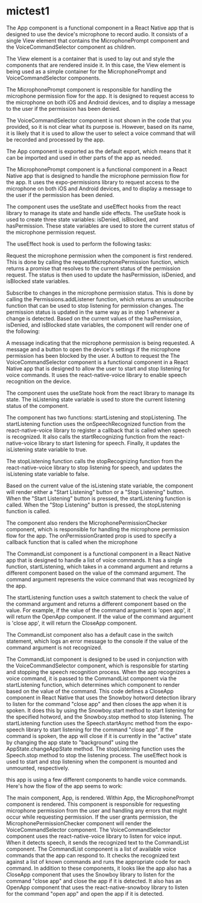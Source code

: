 # mictest1

The App component is a functional component in a React Native app that is designed to use the device's microphone to record audio. It consists of a single View element that contains the MicrophonePrompt component and the VoiceCommandSelector component as children.

The View element is a container that is used to lay out and style the components that are rendered inside it. In this case, the View element is being used as a simple container for the MicrophonePrompt and VoiceCommandSelector components.

The MicrophonePrompt component is responsible for handling the microphone permission flow for the app. It is designed to request access to the microphone on both iOS and Android devices, and to display a message to the user if the permission has been denied.

The VoiceCommandSelector component is not shown in the code that you provided, so it is not clear what its purpose is. However, based on its name, it is likely that it is used to allow the user to select a voice command that will be recorded and processed by the app.

The App component is exported as the default export, which means that it can be imported and used in other parts of the app as needed.

The MicrophonePrompt component is a functional component in a React Native app that is designed to handle the microphone permission flow for the app. It uses the expo-permissions library to request access to the microphone on both iOS and Android devices, and to display a message to the user if the permission has been denied.

The component uses the useState and useEffect hooks from the react library to manage its state and handle side effects. The useState hook is used to create three state variables: isDenied, isBlocked, and hasPermission. These state variables are used to store the current status of the microphone permission request.

The useEffect hook is used to perform the following tasks:

Request the microphone permission when the component is first rendered. This is done by calling the requestMicrophonePermission function, which returns a promise that resolves to the current status of the permission request. The status is then used to update the hasPermission, isDenied, and isBlocked state variables.

Subscribe to changes in the microphone permission status. This is done by calling the Permissions.addListener function, which returns an unsubscribe function that can be used to stop listening for permission changes. The permission status is updated in the same way as in step 1 whenever a change is detected.
Based on the current values of the hasPermission, isDenied, and isBlocked state variables, the component will render one of the following:

A message indicating that the microphone permission is being requested.
A message and a button to open the device's settings if the microphone permission has been blocked by the user.
A button to request the
The VoiceCommandSelector component is a functional component in a React Native app that is designed to allow the user to start and stop listening for voice commands. It uses the react-native-voice library to enable speech recognition on the device.

The component uses the useState hook from the react library to manage its state. The isListening state variable is used to store the current listening status of the component.

The component has two functions: startListening and stopListening. The startListening function uses the onSpeechRecognized function from the react-native-voice library to register a callback that is called when speech is recognized. It also calls the startRecognizing function from the react-native-voice library to start listening for speech. Finally, it updates the isListening state variable to true.

The stopListening function calls the stopRecognizing function from the react-native-voice library to stop listening for speech, and updates the isListening state variable to false.

Based on the current value of the isListening state variable, the component will render either a "Start Listening" button or a "Stop Listening" button. When the "Start Listening" button is pressed, the startListening function is called. When the "Stop Listening" button is pressed, the stopListening function is called.

The component also renders the MicrophonePermissionChecker component, which is responsible for handling the microphone permission flow for the app. The onPermissionGranted prop is used to specify a callback function that is called when the microphone


The CommandList component is a functional component in a React Native app that is designed to handle a list of voice commands. It has a single function, startListening, which takes in a command argument and returns a different component based on the value of the command argument. The command argument represents the voice command that was recognized by the app.

The startListening function uses a switch statement to check the value of the command argument and returns a different component based on the value. For example, if the value of the command argument is 'open app', it will return the OpenApp component. If the value of the command argument is 'close app', it will return the CloseApp component.

The CommandList component also has a default case in the switch statement, which logs an error message to the console if the value of the command argument is not recognized.

The CommandList component is designed to be used in conjunction with the VoiceCommandSelector component, which is responsible for starting and stopping the speech recognition process. When the app recognizes a voice command, it is passed to the CommandList component via the startListening function, which determines which component to render based on the value of the command.
This code defines a CloseApp component in React Native that uses the Snowboy hotword detection library to listen for the command "close app" and then closes the app when it is spoken. It does this by using the Snowboy.start method to start listening for the specified hotword, and the Snowboy.stop method to stop listening. The startListening function uses the Speech.startAsync method from the expo-speech library to start listening for the command "close app". If the command is spoken, the app will close if it is currently in the "active" state by changing the app state to "background" using the AppState.changeAppState method. The stopListening function uses the Speech.stop method to stop the listening process. The useEffect hook is used to start and stop listening when the component is mounted and unmounted, respectively.

this app is using a few different components to handle voice commands. Here's how the flow of the app seems to work:

The main component, App, is rendered.
Within App, the MicrophonePrompt component is rendered. This component is responsible for requesting microphone permission from the user and handling any errors that might occur while requesting permission.
If the user grants permission, the MicrophonePermissionChecker component will render the VoiceCommandSelector component.
The VoiceCommandSelector component uses the react-native-voice library to listen for voice input. When it detects speech, it sends the recognized text to the CommandList component.
The CommandList component is a list of available voice commands that the app can respond to. It checks the recognized text against a list of known commands and runs the appropriate code for each command.
In addition to these components, it looks like the app also has a CloseApp component that uses the Snowboy library to listen for the command "close app" and close the app if it is detected. It also has an OpenApp component that uses the react-native-snowboy library to listen for the command "open app" and open the app if it is detected.
